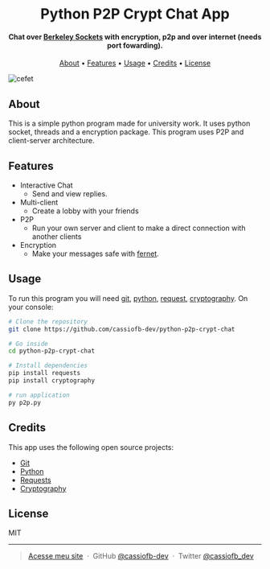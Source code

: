 <h1 align="center">
  Python P2P Crypt Chat App
</h1>

<h4 align="center">Chat over <a href="https://en.wikipedia.org/wiki/Berkeley_sockets">Berkeley Sockets</a> with encryption, p2p and over internet (needs port fowarding).</h4>

<p align="center">
  <a href="#about">About</a> •
  <a href="#features">Features</a> •
  <a href="#usage">Usage</a> •
  <a href="#credits">Credits</a> •
  <a href="#license">License</a>
</p>

![cefet](https://i.imgur.com/K0E5iFC.jpg)

## About

This is a simple python program made for university work. It uses python socket, threads and a encryption package. This program uses P2P and client-server architecture.

## Features

* Interactive Chat
  * Send and view replies.
* Multi-client
  * Create a lobby with your friends
* P2P
  * Run your own server and client to make a direct connection with another clients
* Encryption
  * Make your messages safe with [fernet](https://github.com/pyca/cryptography).

## Usage

To run this program you will need [git](https://git-scm.com/), [python](https://www.python.org/), [request](https://github.com/psf/requests), [cryptography](https://github.com/pyca/cryptography). On your console:

```bash
# Clone the repository
git clone https://github.com/cassiofb-dev/python-p2p-crypt-chat

# Go inside
cd python-p2p-crypt-chat

# Install dependencies
pip install requests
pip install cryptography

# run application
py p2p.py
```

## Credits

This app uses the following open source projects:

* [Git](https://github.com/git/git)
* [Python](https://www.python.org/)
* [Requests](https://github.com/psf/requests)
* [Cryptography](https://github.com/pyca/cryptography)

## License

MIT

---

> [Acesse meu site](https://cassiofernando.netlify.app/) &nbsp;&middot;&nbsp;
> GitHub [@cassiofb-dev](https://github.com/cassiofb-dev) &nbsp;&middot;&nbsp;
> Twitter [@cassiofb_dev](https://twitter.com/cassiofb_dev)
